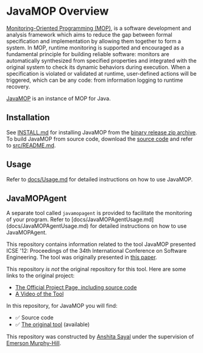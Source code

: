 # JavaMOP Overview

[Monitoring-Oriented Programming (MOP)](http://fsl.cs.illinois.edu/mop),
is a software development and analysis framework which aims to reduce
the gap between formal specification and implementation by allowing
them together to form a system.
In MOP, runtime monitoring is supported and encouraged as a
fundamental principle for building reliable software: monitors are
automatically synthesized from specified properties and integrated
with the original system to check its dynamic behaviors during
execution. When a specification is violated or validated at runtime,
user-defined actions will be triggered, which can be any code: from
information logging to runtime recovery. 

[JavaMOP](http://fsl.cs.illinois.edu/javamop)
is an instance of MOP for Java.

## Installation

See [INSTALL.md](INSTALL.md) for installing JavaMOP from the
[binary release zip archive](http://fsl.cs.illinois.edu/index.php/JavaMOP4).
To build JavaMOP from source code, download the
[source code](https://github.com/runtimeverification/javamop) and refer to
[src/README.md](src/README.md).

## Usage

Refer to [docs/Usage.md](docs/Usage.md) for detailed instructions on how
to use JavaMOP.

## JavaMOPAgent

A separate tool called ```javamopagent``` is provided to facilitate the 
monitoring of your program. Refer to [docs/JavaMOPAgentUsage.md]
(docs/JavaMOPAgentUsage.md) for detailed instructions on how to use 
JavaMOPAgent. 


This repository contains information related to the tool JavaMOP presented ICSE '12: Proceedings of the 34th International Conference on Software Engineering. The tool was originally presented in [this paper](http://delivery.acm.org/10.1145/2340000/2337436/p1427-jin.pdf?ip=152.7.224.5&id=2337436&acc=ACTIVE%20SERVICE&key=6ABC8B4C00F6EE47%2E4D4702B0C3E38B35%2E4D4702B0C3E38B35%2E4D4702B0C3E38B35&CFID=548949834&CFTOKEN=65921642&__acm__=1443369684_6d9bc12ab1fa6a2d5d48cc6433050dca).

This repository _is not_ the original repository for this tool. Here are some links to the original project:
* [The Official Project Page, including source code](http://fsl.cs.illinois.edu/index.php/JavaMOP4)
* [A Video of the Tool](http://fsl.cs.uiuc.edu/JavaMOPDemo.html)

In this repository, for JavaMOP you will find:
* :white_check_mark: Source code 
* :white_check_mark: [The original tool](https://github.com/SoftwareEngineeringToolDemos/javamop/tree/master/bin/javamop.bat) (available)


This repository was constructed by [Anshita Sayal](https://github.com/anshi1690) under the supervision of [Emerson Murphy-Hill](https://github.com/CaptainEmerson). 
